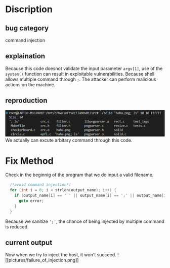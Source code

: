 # Discription
## bug category
command injection

## explaination
Because this code doesnot validate the input parameter `argv[1]`, use of the `system()` function can result in exploitable vulnerabilities. Because shell allows multiple command through `;`. The attacker can perform malicious actions on the machine.

## reproduction
![command line injection](pictures/command_injection.png)
We actually can excute arbitary command through this code.

# Fix Method
Check in the beginnig of the program that we do input a valid filename.
```c
  /*avoid command injection*/
  for (int i = 0; i < strlen(output_name); i++) {
    if (output_name[i] == ' ' || output_name[i] == ';' || output_name[i] == ':') {
      goto error;
    }
  }
```
Because we sanitize `';'`, the chance of being injected by multiple command is reduced.

## current output
Now when we try to inject the host, it won't succeed.
![[pictures/failure_of_injection.png]]
